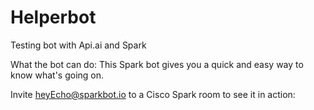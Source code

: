 # Helperbot
Testing bot with Api.ai and Spark 

What the bot can do: 
This Spark bot gives you a quick and easy way to know what's going on. 

Invite heyEcho@sparkbot.io to a Cisco Spark room to see it in action:
